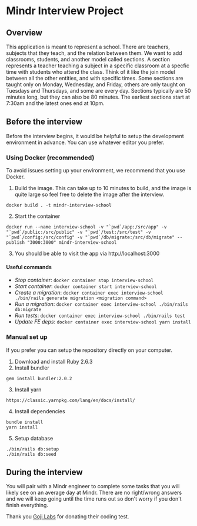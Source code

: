 # Mindr Interview Project

## Overview

This application is meant to represent a school. There are teachers, subjects that they teach, and the relation between them. We want to add classrooms, students, and another model called sections. A section represents a teacher teaching a subject in a specific classroom at a specfic time with students who attend the class. Think of it like the join model between all the other entities, and with specific times. Some sections are taught only on Monday, Wednesday, and Friday, others are only taught on Tuesdays and Thursdays, and some are every day. Sections typically are 50 minutes long, but they can also be 80 minutes. The earliest sections start at 7:30am and the latest ones end at 10pm.

## Before the interview

Before the interview begins, it would be helpful to setup the development environment in advance. You can use whatever editor you prefer.

### Using Docker (recommended)

To avoid issues setting up your environment, we recommend that you use Docker.

1. Build the image. This can take up to 10 minutes to build, and the image is quite large so feel free to delete the image after the interview.

```
docker build . -t mindr-interview-school
```

2. Start the container

```
docker run --name interview-school -v "`pwd`/app:/src/app" -v "`pwd`/public:/src/public" -v "`pwd`/test:/src/test" -v "`pwd`/config:/src/config" -v "`pwd`/db/migrate:/src/db/migrate" --publish "3000:3000" mindr-interview-school
```

3. You should be able to visit the app via http://localhost:3000

#### Useful commands

- _Stop container_: `docker container stop interview-school`
- _Start container_: `docker container start interview-school`
- _Create a migration_: `docker container exec interview-school ./bin/rails generate migration <migration command>`
- _Run a migration_: `docker container exec interview-school ./bin/rails db:migrate`
- _Run tests_: `docker container exec interview-school ./bin/rails test`
- _Update FE deps_: `docker container exec interview-school yarn install`

### Manual set up

If you prefer you can setup the repository directly on your computer.

1. Download and install Ruby 2.6.3
2. Install bundler

```
gem install bundler:2.0.2
```

3. Install yarn

```
https://classic.yarnpkg.com/lang/en/docs/install/
```

4. Install dependencies

```
bundle install
yarn install
```

5. Setup database

```
./bin/rails db:setup
./bin/rails db:seed
```

## During the interview

You will pair with a Mindr engineer to complete some tasks that you will likely see on an average day at Mindr. There are no right/wrong answers and we will keep going until the time runs out so don't worry if you don't finish everything.

Thank you [Goji Labs](https://gojilabs.com/) for donating their coding test.
